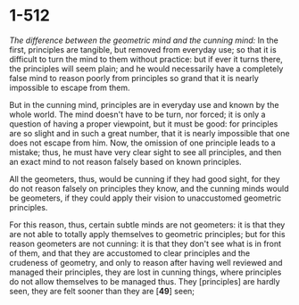 # 1-512

*The difference between the geometric mind and the cunning mind:* In
the first, principles are tangible, but removed from everyday use; so
that it is difficult to turn the mind to them without practice: but if
ever it turns there, the principles will seem plain; and he would
necessarily have a completely false mind to reason poorly from
principles so grand that it is nearly impossible to escape from them.

But in the cunning mind, principles are in everyday use and known by
the whole world.  The mind doesn't have to be turn, nor forced; it is
only a question of having a proper viewpoint, but it must be good: for
principles are so slight and in such a great number, that it is nearly
impossible that one does not escape from him.  Now, the omission of
one principle leads to a mistake; thus, he must have very clear sight
to see all principles, and then an exact mind to not reason falsely
based on known principles.

All the geometers, thus, would be cunning if they had good sight, for
they do not reason falsely on principles they know, and the cunning
minds would be geometers, if they could apply their vision to
unaccustomed geometric principles.

For this reason, thus, certain subtle minds are not geometers: it is
that they are not able to totally apply themselves to geometric
principles; but for this reason geometers are not cunning: it is that
they don't see what is in front of them, and that they are accustomed
to clear principles and the crudeness of geometry, and only to reason
after having well reviewed and managed their principles, they are lost
in cunning things, where principles do not allow themselves to be
managed thus.  They [principles] are hardly seen, they are felt sooner
than they are [**49**] seen;
